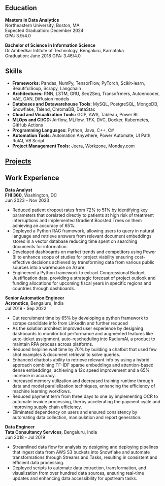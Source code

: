 ## Education

**Masters in Data Analytics**  
Northeastern University, Boston, MA  
Expected Graduation: December 2024  
GPA: 3.9/4.0

**Bachelor of Science in Information Science**  
Dr Ambedkar Intitute of Technology, Bengaluru, Karnataka  
Graduation: June 2018
GPA: 3.46/4.0

## Skills
- **Frameworks:** Pandas, NumPy, TensorFlow, PyTorch, Scikit-learn, BeautifulSoup, Scrapy, Langchain
- **Architectures:** RNN, LSTM, GRU, Seq2Seq, Transofrmers, Autoencoder, VAE, GAN, Diffusion models
- **Databases and Datawarehouse Tools:** MySQL, PostgreSQL, MongoDB, Snowflake, Talend, ChromaDB, DataStax
- **Cloud and Visualization Tools:** GCP, AWS, Tableau, Power BI
- **MLOps and CI/CD:** Airflow, MLflow, TFX, DVC, Docker, Kubernetes, GitHub Actions
- **Programming Languages:** Python, Java, C++, C#
- **Automation Tools:** Automation Anywhere, Power Automate, UI Path, RulAI, VB Script
- **Project Management Tools:** Jeera, Workzone, Monday.com

## [Projects](../projects/)

## Work Experience
**Data Analyst**  
**FHI 360**, Washington, DC  
Jun 2023 – Nov 2023  
- Reduced patient dropout rates from 72% to 51% by identifying key parameters that corelated directly to patients at high risk of treatment interruptions and implemented Gradient Boosted Trees on them achieving an accuracy of 65%.
- Deployed a Python RAG framework, allowing users to query in natural language and retrieve answers from relevant document embeddings stored in a vector database reducing time spent on searching documents for information.
- Developed dashboards on market trends and competitors using Power Bi to enhance scope of studies for project viability ensuring cost-effective decisions achieved by transforming data from various public sources into a warehouse on Azure.
- Engineered a Python framework to extract Congressional Budget Justification data, providing a strategic forecast of project outlook and funding allocations for upcoming fiscal years in specific regions and countries through dashboards.

**Senior Automation Engineer**  
**Acronotics**, Bengaluru, India  
Jul 2019 - Sep 2022  
- Cut recruitment time by 65% by developing a python framework to scrape candidate info from LinkedIn and further reduced 
- As the solution architect improved user experience by designing dashboards to monitor bot performance and augmented features like auto-ticket assignment, auto-rescheduling into RadiumAi, a product to maintain RPA process across platforms.
- Reduced helpline wait time by 70% by building a chatbot that used few shot examples & document retrieval to solve queries.
- Enhanced chatbots ability to retrieve relevant info by using a hybrid approach combining TF-IDF sparse embeddings and attention-based dense embeddings, achieving a 12x speed improvement and a 65% increase in accuracy.
- Increased memory utilization and decreased training runtime through data and model parallelization techniques, enhancing the efficiency of machine learning workflows.
- Reduced payment term from three days to one by implementing OCR to automate invoice processing, therby accelerating the payment cycle and improving supply chain efficiency. 
- Eliminated dependency on users and ensured consistency by automating data collection, manipulation and report generation.


**Data Engineer**  
**Tata Consultancy Services**, Bengaluru, India  
Jun 2018 - Jul 2019  
- Streamlined data flow for analysis by designing and deploying pipelines that ingest data from AWS S3 buckets into Snowflake and automate transformations through Streams and Tasks, resulting in consistent and efficient data processing.
- Deployed scripts to automate data extraction, transformation, and visualization from over hundred data sources, ensuring real-time updates and enhancing data accessibility for upstream tasks.



